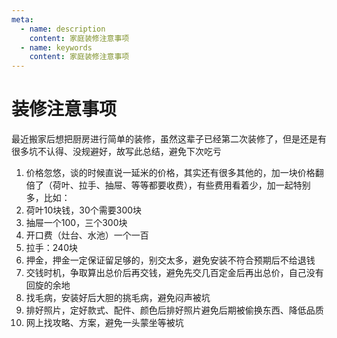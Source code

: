```yaml
---
meta:
  - name: description
    content: 家庭装修注意事项
  - name: keywords
    content: 家庭装修注意事项
---
```

# 装修注意事项

最近搬家后想把厨房进行简单的装修，虽然这辈子已经第二次装修了，但是还是有很多坑不认得、没规避好，故写此总结，避免下次吃亏

1. 价格忽悠，谈的时候直说一延米的价格，其实还有很多其他的，加一块价格翻倍了（荷叶、拉手、抽屉、等等都要收费），有些费用看着少，加一起特别多，比如：
  1. 荷叶10块钱，30个需要300块
  2. 抽屉一个100，三个300块
  3. 开口费（灶台、水池）一个一百
  4. 拉手：240块
2. 押金，押金一定保证留足够的，别交太多，避免安装不符合预期后不给退钱
3. 交钱时机，争取算出总价后再交钱，避免先交几百定金后再出总价，自己没有回旋的余地
4. 找毛病，安装好后大胆的挑毛病，避免闷声被坑
5. 排好照片，定好款式、配件、颜色后排好照片避免后期被偷换东西、降低品质
6. 网上找攻略、方案，避免一头蒙坐等被坑

